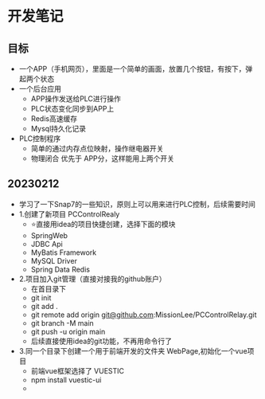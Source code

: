 # 开发笔记

## 目标

- 一个APP（手机网页），里面是一个简单的画面，放置几个按钮，有按下，弹起两个状态
- 一个后台应用
    - APP操作发送给PLC进行操作
    - PLC状态变化同步到APP上
    - Redis高速缓存
    - Mysql持久化记录
- PLC控制程序
    - 简单的通过内存点位映射，操作继电器开关
    - 物理闭合 优先于 APP分，这样能用上两个开关

## 20230212
- 学习了一下Snap7的一些知识，原则上可以用来进行PLC控制，后续需要时间
- 1.创建了新项目 PCControlRealy
    - ⭐直接用idea的项目快捷创建，选择下面的模块
    - SpringWeb
    - JDBC Api
    - MyBatis Framework
    - MySQL Driver
    - Spring Data Redis
- 2.项目加入git管理（直接对接我的github账户）
  - 在首目录下
  - git init
  - git add .
  - git remote add origin git@github.com:MissionLee/PCControlRelay.git
  - git branch -M main
  - git push -u origin main
  - 后续直接使用idea的git功能，不再用命令行了
- 3.同一个目录下创建一个用于前端开发的文件夹 WebPage,初始化一个vue项目
  - 前端vue框架选择了 VUESTIC
  - npm install vuestic-ui
  - 